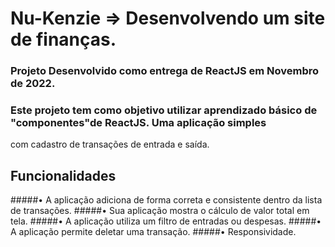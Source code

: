 # Nu-Kenzie => Desenvolvendo um site de finanças.

### Projeto Desenvolvido como entrega de ReactJS em Novembro de 2022.

### Este projeto tem como objetivo utilizar aprendizado básico de "componentes"de ReactJS. Uma aplicação simples
com cadastro de transações de entrada e saída.

## Funcionalidades

#####• A aplicação adiciona de forma correta e consistente dentro da lista de transações.
#####• Sua aplicação mostra o cálculo de valor total em tela.
#####• A aplicação utiliza um filtro de entradas ou despesas.
#####• A aplicação permite deletar uma transação.
#####• Responsividade.


